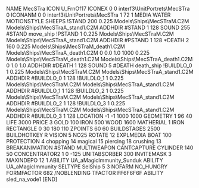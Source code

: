 NAME MecSTra
ICON U_FrnOf17
ICONEX 0 0 interf3\UnitPortrets\MecSTra 0
ICONANM 0 0 interf3\UnitPortrets\MecSTra 1 72 1
MEDIA WATER
MOTIONSTYLE SHEEPS
!STAND   200 0.225 Models\Ships\MecSTraM.C2M Models\Ships\MecSTraA_stand1.C2M
ADDHDIR #STAND 1 128
SOUND 255 #STAND move_ship
!PSTAND   1 0.225 Models\Ships\MecSTraM.C2M Models\Ships\MecSTraA_stand1.C2M
ADDHDIR #PSTAND 1 128
*DEATH   2 160 0.225 Models\Ships\MecSTraM_death1.C2M Models\Ships\MecSTraA_death1.C2M 0 0.0 1.0 1000  0.225 Models\Ships\MecSTraM_death1.C2M Models\Ships\MecSTraA_death1.C2M 0 1.0 1.0
ADDHDIR #DEATH 1 128
SOUND 5 #DEATH death_ship
!BUILDLO_0 1 0.225 Models\Ships\MecSTraM.C2M Models\Ships\MecSTraA_stand1.C2M
ADDHDIR #BUILDLO_0 1 128
!BUILDLO_1 1 0.225 Models\Ships\MecSTraM.C2M Models\Ships\MecSTraA_stand1.C2M
ADDHDIR #BUILDLO_1 1 128
!BUILDLO_2 1 0.225 Models\Ships\MecSTraM.C2M Models\Ships\MecSTraA_stand1.C2M
ADDHDIR #BUILDLO_2 1 128
!BUILDLO_3 1 0.225 Models\Ships\MecSTraM.C2M Models\Ships\MecSTraA_stand1.C2M
ADDHDIR #BUILDLO_3 1 128
LOCATION -1 -1 1000 1000
GEOMETRY 1 96 40
LIFE     3000
PRICE 3 GOLD 100 IRON 500 WOOD 1600
MATHERIAL 1 IRON
RECTANGLE 0 30 180 110
ZPOINTS   60 60
BUILDSTAGES 2500
BUILDHOTKEY		R
VISION 5
NO25
ROTATE 12
EXPLMEDIA BOAT 100
PROTECTION 4 chopping 14 magical 15 piercing 18 crushing 13
BREAKANIMATION #STAND
MULTIWEAPON
CANTCAPTURE
CYLINDER 140 50
CONCENTRATOR2 1   0 -125
UNITABSORBER 300
INVITEMASK 3
MAXINDEPO 12 1
ABILITY	UA_aMagicImmunity_Sunduk
ABILITY	UA_aMagicImmunity
SELTYPE SelShip 5 3
NOFARM
NO_HUNGRY
FORMFACTOR 682
/NOBLENDING
TFACTOR FF6F6F6F
ABILITY sled_na_vode1
[END]
